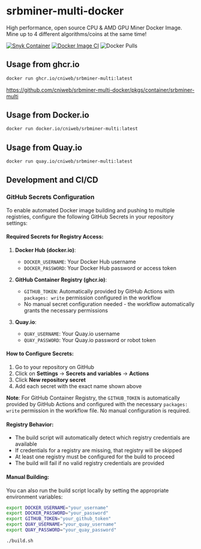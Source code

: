 # srbminer-multi-docker

High performance, open source CPU & AMD GPU Miner Docker Image.
Mine up to 4 different algorithms/coins at the same time!

[![Snyk Container](https://github.com/cniweb/srbminer-multi-docker/actions/workflows/snyk-container.yml/badge.svg)](https://github.com/cniweb/srbminer-multi-docker/actions/workflows/snyk-container.yml) [![Docker Image CI](https://github.com/cniweb/srbminer-multi-docker/actions/workflows/docker-image.yml/badge.svg)](https://github.com/cniweb/srbminer-multi-docker/actions/workflows/docker-image.yml) ![Docker Pulls](https://img.shields.io/docker/pulls/cniweb/srbminer-multi)

## Usage from ghcr.io

```bash
docker run ghcr.io/cniweb/srbminer-multi:latest
```

<https://github.com/cniweb/srbminer-multi-docker/pkgs/container/srbminer-multi>

## Usage from Docker.io

```bash
docker run docker.io/cniweb/srbminer-multi:latest
```

## Usage from Quay.io

```bash
docker run quay.io/cniweb/srbminer-multi:latest
```

## Development and CI/CD

### GitHub Secrets Configuration

To enable automated Docker image building and pushing to multiple registries, configure the following GitHub Secrets in your repository settings:

#### Required Secrets for Registry Access:

1. **Docker Hub (docker.io)**:
   - `DOCKER_USERNAME`: Your Docker Hub username
   - `DOCKER_PASSWORD`: Your Docker Hub password or access token

2. **GitHub Container Registry (ghcr.io)**:
   - `GITHUB_TOKEN`: Automatically provided by GitHub Actions with `packages: write` permission configured in the workflow
   - No manual secret configuration needed - the workflow automatically grants the necessary permissions

3. **Quay.io**:
   - `QUAY_USERNAME`: Your Quay.io username
   - `QUAY_PASSWORD`: Your Quay.io password or robot token

#### How to Configure Secrets:

1. Go to your repository on GitHub
2. Click on **Settings** → **Secrets and variables** → **Actions**
3. Click **New repository secret**
4. Add each secret with the exact name shown above

**Note**: For GitHub Container Registry, the `GITHUB_TOKEN` is automatically provided by GitHub Actions and configured with the necessary `packages: write` permission in the workflow file. No manual configuration is required.

#### Registry Behavior:

- The build script will automatically detect which registry credentials are available
- If credentials for a registry are missing, that registry will be skipped
- At least one registry must be configured for the build to proceed
- The build will fail if no valid registry credentials are provided

#### Manual Building:

You can also run the build script locally by setting the appropriate environment variables:

```bash
export DOCKER_USERNAME="your_username"
export DOCKER_PASSWORD="your_password"
export GITHUB_TOKEN="your_github_token"
export QUAY_USERNAME="your_quay_username"
export QUAY_PASSWORD="your_quay_password"

./build.sh
```
